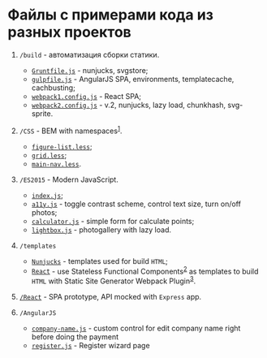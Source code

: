 # Файлы с примерами кода из разных проектов
1. `/build` - автоматизация сборки статики.
    * [`Gruntfile.js`](/build/Gruntfile.js) - nunjucks, svgstore;
    * [`gulpfile.js`](/build/gulpfile.js) - AngularJS SPA, environments, templatecache, cachbusting;
    * [`webpack1.config.js`](/build/webpack1.config.js) - React SPA;
    * [`webpack2.config.js`](/build/webpack2.config.js) - v.2, nunjucks, lazy load, chunkhash, svg-sprite.

1. `/CSS` - BEM with namespaces<sup>[1]</sup>.
    * [`figure-list.less`](/CSS/figure-list.less);
    * [`grid.less`](/CSS/grid.less);
    * [`main-nav.less`](/CSS/main-nav.less).

1. `/ES2015` - Modern JavaScript.
    * [`index.js`](/ES2015/index.js);
    * [`a11y.js`](/ES2015/a11y.js) - toggle contrast scheme, control text size, turn on/off photos;
    * [`calculator.js`](/ES2015/calculator.js) - simple form for calculate points;
    * [`lightbox.js`](/ES2015/lightbox.js) - photogallery with lazy load.

1. `/templates`
    * [`Nunjucks`](/templates/Nunjucks) - templates used for build `HTML`;
    * [`React`](/templates/React) - use Stateless Functional Components<sup>[2]</sup> as templates to build `HTML` with Static Site Generator Webpack Plugin<sup>[3]</sup>.

1. [`/React`](/React) - SPA prototype, API mocked with `Express` app.

1. `/AngularJS`
    * [`company-name.js`](/AngularJS/company-name.js) - custom control for edit company name right before doing the payment
    * [`register.js`](/AngularJS/register.js) - Register wizard page


[1]: https://csswizardry.com/2015/03/more-transparent-ui-code-with-namespaces/

[2]: https://hackernoon.com/react-stateless-functional-components-nine-wins-you-might-have-overlooked-997b0d933dbc

[3]: https://github.com/markdalgleish/static-site-generator-webpack-plugin
